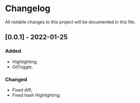 # Changelog

All notable changes to this project will be documented in this file.

## [0.0.1] - 2022-01-25
### Added 
- Highlighting;
- GitToggle;

### Changed 
- Fixed diff;
- Fixed hash Highlighting;
